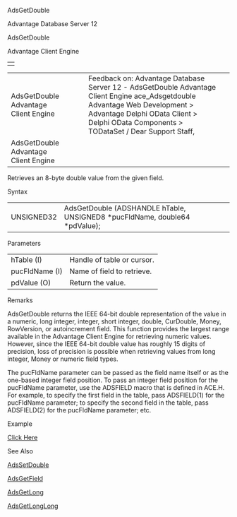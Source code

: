 AdsGetDouble




Advantage Database Server 12  

AdsGetDouble

Advantage Client Engine

|  |
| --- |
|  |

|  |  |  |  |  |
| --- | --- | --- | --- | --- |
| AdsGetDouble  Advantage Client Engine |  |  | Feedback on: Advantage Database Server 12 - AdsGetDouble Advantage Client Engine ace\_Adsgetdouble Advantage Web Development > Advantage Delphi OData Client > Delphi OData Components > TODataSet / Dear Support Staff, |  |
| AdsGetDouble  Advantage Client Engine |  |  |  |  |

Retrieves an 8-byte double value from the given field.

Syntax

|  |  |
| --- | --- |
| UNSIGNED32 | AdsGetDouble (ADSHANDLE hTable,  UNSIGNED8 \*pucFldName,  double64 \*pdValue); |

Parameters

|  |  |
| --- | --- |
| hTable (I) | Handle of table or cursor. |
| pucFldName (I) | Name of field to retrieve. |
| pdValue (O) | Return the value. |

Remarks

AdsGetDouble returns the IEEE 64-bit double representation of the value in a numeric, long integer, integer, short integer, double, CurDouble, Money, RowVersion, or autoincrement field. This function provides the largest range available in the Advantage Client Engine for retrieving numeric values. However, since the IEEE 64-bit double value has roughly 15 digits of precision, loss of precision is possible when retrieving values from long integer, Money or numeric field types.

The pucFldName parameter can be passed as the field name itself or as the one-based integer field position. To pass an integer field position for the pucFldName parameter, use the ADSFIELD macro that is defined in ACE.H. For example, to specify the first field in the table, pass ADSFIELD(1) for the pucFldName parameter; to specify the second field in the table, pass ADSFIELD(2) for the pucFldName parameter; etc.

Example

[Click Here](ace_examples.htm#adsgetdoubleexample)

See Also

[AdsSetDouble](ace_adssetdouble.htm)

[AdsGetField](ace_adsgetfield.htm)

[AdsGetLong](ace_adsgetlong.htm)

[AdsGetLongLong](ace_adsgetlonglong.htm)
